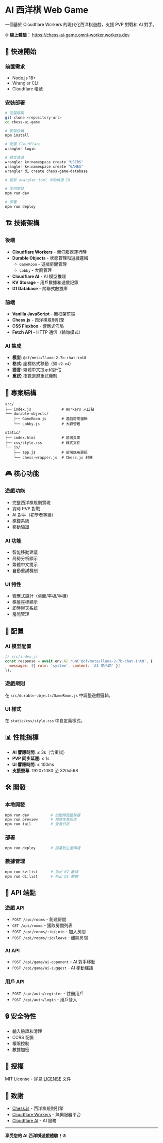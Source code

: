# AI 西洋棋 Web Game

一個基於 Cloudflare Workers 的現代化西洋棋遊戲，支援 PVP 對戰和 AI 對手。

🌐 **線上體驗：** https://chess-ai-game.omni-worker.workers.dev

## 🚀 快速開始

### 前置需求
- Node.js 18+
- Wrangler CLI
- Cloudflare 帳號

### 安裝部署

```bash
# 克隆專案
git clone <repository-url>
cd chess-ai-game

# 安裝依賴
npm install

# 配置 Cloudflare
wrangler login

# 建立資源
wrangler kv:namespace create "USERS"
wrangler kv:namespace create "GAMES"
wrangler d1 create chess-game-database

# 更新 wrangler.toml 中的資源 ID

# 本地開發
npm run dev

# 部署
npm run deploy
```

## 🏗️ 技術架構

### 後端
- **Cloudflare Workers** - 無伺服器運行時
- **Durable Objects** - 狀態管理和遊戲邏輯
  - `GameRoom` - 遊戲房間管理
  - `Lobby` - 大廳管理
- **Cloudflare AI** - AI 模型推理
- **KV Storage** - 用戶數據和遊戲記錄
- **D1 Database** - 關聯式數據庫

### 前端
- **Vanilla JavaScript** - 無框架前端
- **Chess.js** - 西洋棋規則引擎
- **CSS Flexbox** - 響應式佈局
- **Fetch API** - HTTP 通信（輪詢模式）

### AI 集成
- **模型**: `@cf/meta/llama-2-7b-chat-int8`
- **格式**: 座標格式移動（如 `e2-e4`）
- **語言**: 繁體中文提示和評估
- **重試**: 指數退避重試機制

## 📁 專案結構

```
src/
├── index.js              # Workers 入口點
└── durable-objects/
    ├── GameRoom.js       # 遊戲房間邏輯
    └── Lobby.js          # 大廳管理

static/
├── index.html            # 前端頁面
├── css/style.css         # 樣式文件
└── js/
    ├── app.js            # 前端應用邏輯
    └── chess-wrapper.js  # Chess.js 封裝
```

## 🎮 核心功能

### 遊戲功能
- 完整西洋棋規則實現
- 實時 PVP 對戰
- AI 對手（初學者等級）
- 棋鐘系統
- 移動驗證

### AI 功能
- 智能移動建議
- 局勢分析顯示
- 繁體中文提示
- 自動重試機制

### UI 特性
- 響應式設計（桌面/平板/手機）
- 棋盤座標顯示
- 即時聊天系統
- 房間管理

## 🔧 配置

### AI 模型配置
```javascript
// src/index.js
const response = await env.AI.run('@cf/meta/llama-2-7b-chat-int8', {
  messages: [{ role: 'system', content: 'AI 提示詞' }]
});
```

### 遊戲規則
在 `src/durable-objects/GameRoom.js` 中調整遊戲邏輯。

### UI 樣式
在 `static/css/style.css` 中自定義樣式。

## 📊 性能指標

- **AI 響應時間**: ≤ 3s（含重試）
- **PVP 同步延遲**: ≤ 1s
- **UI 響應時間**: ≤ 100ms
- **支援螢幕**: 1920x1080 至 320x568

## 🛠️ 開發

### 本地開發
```bash
npm run dev          # 啟動開發服務器
npm run preview      # 預覽生產版本
npm run tail         # 查看日誌
```

### 部署
```bash
npm run deploy       # 部署到生產環境
```

### 數據管理
```bash
npm run kv:list      # 列出 KV 數據
npm run d1:list      # 列出 D1 數據
```

## 📝 API 端點

### 遊戲 API
- `POST /api/rooms` - 創建房間
- `GET /api/rooms` - 獲取房間列表
- `POST /api/rooms/:id/join` - 加入房間
- `POST /api/rooms/:id/leave` - 離開房間

### AI API
- `POST /api/game/ai-opponent` - AI 對手移動
- `POST /api/game/ai-suggest` - AI 移動建議

### 用戶 API
- `POST /api/auth/register` - 註冊用戶
- `POST /api/auth/login` - 用戶登入

## 🔒 安全特性

- 輸入驗證和清理
- CORS 配置
- 權限控制
- 數據加密

## 📄 授權

MIT License - 詳見 [LICENSE](LICENSE) 文件

## 🙏 致謝

- [Chess.js](https://github.com/jhlywa/chess.js) - 西洋棋規則引擎
- [Cloudflare Workers](https://workers.cloudflare.com/) - 無伺服器平台
- [Cloudflare AI](https://ai.cloudflare.com/) - AI 服務

---

**享受您的 AI 西洋棋遊戲體驗！♔**